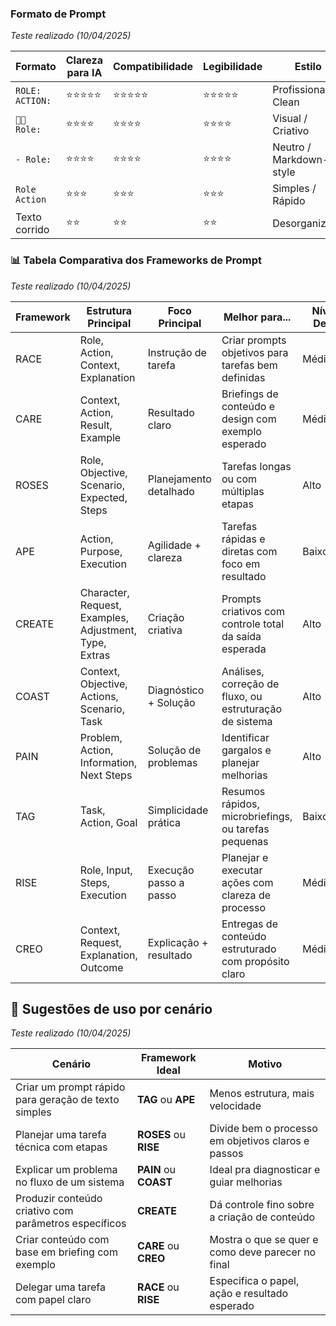 
### Formato de Prompt 
*Teste realizado (10/04/2025)*

| Formato           | Clareza para IA | Compatibilidade | Legibilidade | Estilo                  | Funciona sem `:` |
| ----------------- | --------------- | --------------- | ------------ | ----------------------- | ---------------- |
| `ROLE:` `ACTION:` | ⭐⭐⭐⭐⭐           | ⭐⭐⭐⭐⭐           | ⭐⭐⭐⭐⭐        | Profissional / Clean    | ✅ Sim            |
| `🧑‍💼 Role:`     | ⭐⭐⭐⭐            | ⭐⭐⭐⭐            | ⭐⭐⭐⭐         | Visual / Criativo       | ⚠️ Parcial       |
| `- Role:`         | ⭐⭐⭐⭐            | ⭐⭐⭐⭐            | ⭐⭐⭐⭐         | Neutro / Markdown-style | ✅ Sim            |
| `Role` `Action`   | ⭐⭐⭐             | ⭐⭐⭐             | ⭐⭐⭐          | Simples / Rápido        | ✅ Sim            |
| Texto corrido     | ⭐⭐              | ⭐⭐              | ⭐⭐           | Desorganizado           | ❌ Não se aplica  |
### 📊 Tabela Comparativa dos Frameworks de Prompt
*Teste realizado (10/04/2025)*

| Framework | Estrutura Principal                     | Foco Principal        | Melhor para...                                             | Nível de Detalhe | Quando evitar                                |
|-----------|------------------------------------------|------------------------|-------------------------------------------------------------|------------------|-----------------------------------------------|
| RACE      | Role, Action, Context, Explanation       | Instrução de tarefa    | Criar prompts objetivos para tarefas bem definidas          | Médio            | Processos vagos ou criativos demais            |
| CARE      | Context, Action, Result, Example         | Resultado claro        | Briefings de conteúdo e design com exemplo esperado         | Médio            | Quando não se sabe o exemplo desejado          |
| ROSES     | Role, Objective, Scenario, Expected, Steps | Planejamento detalhado | Tarefas longas ou com múltiplas etapas                      | Alto             | Situações muito simples ou diretas             |
| APE       | Action, Purpose, Execution               | Agilidade + clareza    | Tarefas rápidas e diretas com foco em resultado             | Baixo/Médio      | Projetos mais complexos e analíticos           |
| CREATE    | Character, Request, Examples, Adjustment, Type, Extras | Criação criativa       | Prompts criativos com controle total da saída esperada      | Alto             | Pedidos simples com estrutura fixa             |
| COAST     | Context, Objective, Actions, Scenario, Task | Diagnóstico + Solução | Análises, correção de fluxo, ou estruturação de sistema     | Alto             | Tarefas que não envolvam problema/situação     |
| PAIN      | Problem, Action, Information, Next Steps | Solução de problemas   | Identificar gargalos e planejar melhorias                   | Alto             | Processos criativos ou exploratórios           |
| TAG       | Task, Action, Goal                       | Simplicidade prática   | Resumos rápidos, microbriefings, ou tarefas pequenas        | Baixo            | Projetos estratégicos e detalhados             |
| RISE      | Role, Input, Steps, Execution            | Execução passo a passo | Planejar e executar ações com clareza de processo           | Médio/Alto       | Casos com pouca clareza do objetivo final      |
| CREO      | Context, Request, Explanation, Outcome   | Explicação + resultado | Entregas de conteúdo estruturado com propósito claro        | Médio            | Projetos técnicos muito específicos            |

## 📌 Sugestões de uso por cenário
*Teste realizado (10/04/2025)*

| Cenário                                                     | Framework Ideal      | Motivo                                                                 |
|-------------------------------------------------------------|----------------------|------------------------------------------------------------------------|
| Criar um prompt rápido para geração de texto simples        | **TAG** ou **APE**   | Menos estrutura, mais velocidade                                       |
| Planejar uma tarefa técnica com etapas                      | **ROSES** ou **RISE**| Divide bem o processo em objetivos claros e passos                     |
| Explicar um problema no fluxo de um sistema                 | **PAIN** ou **COAST**| Ideal pra diagnosticar e guiar melhorias                               |
| Produzir conteúdo criativo com parâmetros específicos       | **CREATE**           | Dá controle fino sobre a criação de conteúdo                           |
| Criar conteúdo com base em briefing com exemplo             | **CARE** ou **CREO** | Mostra o que se quer e como deve parecer no final                      |
| Delegar uma tarefa com papel claro                          | **RACE** ou **RISE** | Especifica o papel, ação e resultado esperado                          |

